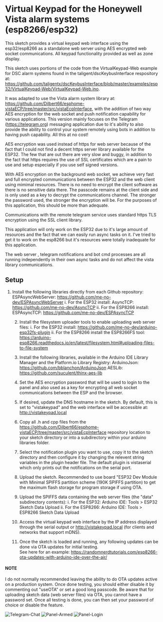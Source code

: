  # Virtual Keypad for the Honeywell Vista alarm systems (esp8266/esp32)
 
 This sketch provides a virtual keypad web interface using the esp32/esp8266 as a standalone web server using AES encrypted web socket communications. All keypad functionality provided as well as zone display.  
 
 This sketch uses portions of the code from the VirtualKeypad-Web example for DSC alarm systems found in the taligent/dscKeybusInterface respository at:  https://github.com/taligentx/dscKeybusInterface/blob/master/examples/esp32/VirtualKeypad-Web/VirtualKeypad-Web.ino.
 
 It was adapted to use the Vista alarm system library at: https://github.com/Dilbert66/esphome-vistaECP/tree/master/src/vistaEcpInterface, with the addition of two way AES encryption for the web socket and push notification capability for various applications. This version mainly focuses on the Telegram (https://telegram.org) messaging application due to it's ability to also provide the ability to control your system remotely using bots in addition to having push capability.  All this at no cost!
    
AES encryption was used instead of https  for web server because of the fact that I could not find a decent https server library available for the ESP32.  The few that are out there are very slow and buggy, in addition to the fact that https requires the use of SSL certificates which are a pain to use and setup especially if you use self signed versions.
    
 With AES encryption on the background web socket, we achieve very fast and full encrypted communications between the ESP32 and the web client using mimimal resources.  There is no need to encrypt the client software as there is no sensitive data there.  The passcode remains at the client side and is only used as a key to decrypt the communications channel.  The stronger the password used, the stronger the encryption will be.  For the purposes of this application, this should be more than adequate. 
    
Communications with the remote telegram service uses standard https TLS encryption using the SSL client library.
    
This application will only work on the ESP32 due to it's large amount of resources and the fact that we can easily run async tasks on it.  I've tried to get it to work on the esp8266 but it's resources were totally inadequate for this application.
    
 The web server , telegram notifications and bot cmd processes are all running independently in their own async tasks and do not affect the vista library communications.
 
## Setup

1. Install the following libraries directly from each Github repository:
           ESPAsyncWebServer: https://github.com/me-no-dev/ESPAsyncWebServer
         i. For the ESP32 install:
          AsyncTCP: https://github.com/me-no-dev/AsyncTCP
         ii. For the ESP8266 install:
          ESPAsyncTCP: https://github.com/me-no-dev/ESPAsyncTCP
 
     2. Install the filesystem uploader tools to enable uploading web server files:
         i. For the ESP32 install:
          https://github.com/me-no-dev/arduino-esp32fs-plugin
         ii. For the ESP8266 install the ESP8266FS tool:
          https://arduino-esp8266.readthedocs.io/en/latest/filesystem.html#uploading-files-to-file-system 
 
     3. Install the following libraries, available in the Arduino IDE Library Manager and
        the Platform.io Library Registry:
          ArduinoJson: https://github.com/bblanchon/ArduinoJson
          AESLib: https://github.com/suculent/thinx-aes-lib

     4. Set the AES encryption password that will be used to login to the panel and also used as a key
         for encrypting all web socket communications between the ESP and the browser.
 
     5. If desired, update the DNS hostname in the sketch.  By default, this is set to
        "vistakeypad" and the web interface will be accessible at: http://vistakeypad.local
       
      6. Copy all .h and cpp files from the https://github.com/Dilbert66/esphome-vistaECP/tree/master/src/vistaEcpInterface 
      repository location to your sketch directory or into a subdirectory within your arduino libraries folder.
 
      6.  Select the notification plugin you want to use, copy it to the sketch directory and then configure it by changing the relevent string variables in the plugin header file. The default plugin is vistaserial which only prints out the notifications on the serial port.
 
     7. Upload the sketch. Recommended to use board "ESP32 Dev Module with Minimal SPIFFS partition scheme (190K SPIFFS   partition) to get the maximum flash storage for program storage if using OTA.
 
     7. Upload the SPIFFS data containing the web server files (the "data" subdirectory contents):
         i. For the ESP32:
          Arduino IDE: Tools > ESP32 Sketch Data Upload
         ii. For the ESP8266:
          Arduino IDE: Tools > ESP8266 Sketch Data Upload 
 
     9. Access the virtual keypad web interface by the IP address displayed through
        the serial output or http://vistakeypad.local (for clients and networks that support mDNS).
 
     10. Once the sketch is loaded and running, any following updates can be done via OTA updates for initial testing.  
        See here for an example:  https://randomnerdtutorials.com/esp8266-ota-updates-with-arduino-ide-over-the-air/
        
#### NOTE
 I do not normally recommended leaving the ability to do OTA updates active on a production system. Once done testing, you  should either disable it by commenting out "useOTA" or set a good long passcode. Be aware that for uploading sketch data (web server files) via OTA, you cannot have a password set. Once all testing is done, you can then set your password of choice or disable the feature. 
 

 
 ![Telegram-Chat](https://user-images.githubusercontent.com/7193213/152043067-8921be0e-4cba-4985-8edb-0003a77ed149.png)
![Panel-Armed](https://user-images.githubusercontent.com/7193213/152043070-dae6e684-e9e4-4dec-932f-711ffa7c2035.png)
![Panel-Login](https://user-images.githubusercontent.com/7193213/152043071-3ce4df29-099c-4fdc-b382-b7058abccfb9.png)
